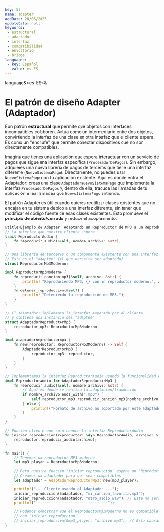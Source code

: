 ```yaml
---
key: 56
name: adapter
addData: 28/05/2025
updateData: null
keywords: 
 - estructural
 - adaptador
 - interfaz
 - compatibilidad
 - envoltorio
 - bridge
languages:
 - key: Español
   value: es-ES
---
```

language&>es-ES<&
# El patrón de diseño **Adapter** (Adaptador)
Eun patrón **estructural** que permite que objetos con interfaces incompatibles colaboren. Actúa como un intermediario entre dos objetos, convirtiendo la interfaz de una clase en otra interfaz que el cliente espera. Es como un "enchufe" que permite conectar dispositivos que no son directamente compatibles.

Imagina que tienes una aplicación que espera interactuar con un servicio de pagos que sigue una interfaz específica (`ProcesadorDePagos`). Sin embargo, adquieres una nueva librería de pagos de terceros que tiene una interfaz diferente (`NuevoSistemaPago`). Directamente, no puedes usar `NuevoSistemaPago` con tu aplicación existente. Aquí es donde entra el Adaptador: creas una clase `AdaptadorNuevoSistemaPago` que implementa la interfaz `ProcesadorDePagos` y, dentro de ella, traduce las llamadas de tu aplicación a las llamadas que `NuevoSistemaPago` entiende.

El patrón Adapter es útil cuando quieres reutilizar clases existentes que no encajan en tu sistema debido a una interfaz diferente, sin tener que modificar el código fuente de esas clases existentes. Esto promueve el **principio de abierto/cerrado** y reduce el acoplamiento.

```rust
&title>Ejemplo de Adapter: Adaptando un Reproductor de MP3 a un Reproductor de Audio Genérico<title&
// La interfaz que nuestro cliente espera
trait ReproductorAudio {
    fn reproducir_audio(&self, nombre_archivo: &str);
}

// Una librería de terceros o un componente existente con una interfaz diferente
// Este es el "adaptee" (el que necesita ser adaptado)
struct ReproductorMp3Moderno;

impl ReproductorMp3Moderno {
    fn reproducir_cancion_mp3(&self, archivo: &str) {
        println!("Reproduciendo MP3: {} con un reproductor moderno.", archivo);
    }
    fn detener_reproduccion(&self) {
        println!("Deteniendo la reproducción de MP3.");
    }
}

// El Adaptador: implementa la interfaz esperada por el cliente
// y contiene una instancia del "adaptee"
struct AdaptadorReproductorMp3 {
    reproductor_mp3: ReproductorMp3Moderno,
}

impl AdaptadorReproductorMp3 {
    fn new(reproductor: ReproductorMp3Moderno) -> Self {
        AdaptadorReproductorMp3 {
            reproductor_mp3: reproductor,
        }
    }
}

// Implementamos la interfaz ReproductorAudio usando la funcionalidad del ReproductorMp3Moderno
impl ReproductorAudio for AdaptadorReproductorMp3 {
    fn reproducir_audio(&self, nombre_archivo: &str) {
        // Aquí es donde se realiza la adaptación/traducción
        if nombre_archivo.ends_with(".mp3") {
            self.reproductor_mp3.reproducir_cancion_mp3(nombre_archivo);
        } else {
            println!("Formato de archivo no soportado por este adaptador: {}", nombre_archivo);
        }
    }
}

// Función cliente que solo conoce la interfaz ReproductorAudio
fn iniciar_reproduccion(reproductor: &dyn ReproductorAudio, archivo: &str) {
    reproductor.reproducir_audio(archivo);
}

fn main() {
    // Tenemos un reproductor MP3 moderno
    let mp3_player = ReproductorMp3Moderno;

    // Pero nuestra función 'iniciar_reproduccion' espera un 'ReproductorAudio'
    // Creamos un adaptador para que sean compatibles
    let adaptador = AdaptadorReproductorMp3::new(mp3_player);

    println!("--- Cliente usando el Adaptador ---");
    iniciar_reproduccion(&adaptador, "mi_cancion_favorita.mp3");
    iniciar_reproduccion(&adaptador, "otro_audio.wav"); // Este no será reproducido por el adaptador de MP3
    println!("---------------------------------");

    // Podemos demostrar que el ReproductorMp3Moderno no es compatible directamente
    // con 'iniciar_reproduccion'
    // iniciar_reproduccion(&mp3_player, "archivo.mp3"); // Esto causaría un error de tipo
}
```